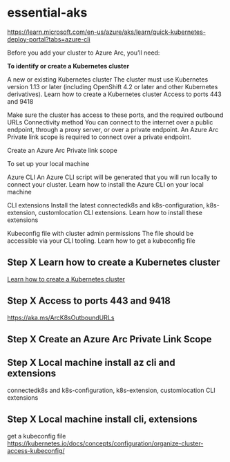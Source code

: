 # essential-aks

https://learn.microsoft.com/en-us/azure/aks/learn/quick-kubernetes-deploy-portal?tabs=azure-cli

Before you add your cluster to Azure Arc, you’ll need:

**To identify or create a Kubernetes cluster**

A new or existing Kubernetes cluster
The cluster must use Kubernetes version 1.13 or later (including OpenShift 4.2 or later and other Kubernetes derivatives). Learn how to create a Kubernetes cluster
Access to ports 443 and 9418

Make sure the cluster has access to these ports, and the required outbound URLs
Connectivity method
You can connect to the internet over a public endpoint, through a proxy server, or over a private endpoint. An Azure Arc Private link scope is required to connect over a private endpoint.

Create an Azure Arc Private link scope


To set up your local machine

Azure CLI
An Azure CLI script will be generated that you will run locally to connect your cluster.
Learn how to install the Azure CLI on your local machine

CLI extensions
Install the latest connectedk8s and k8s-configuration, k8s-extension, customlocation CLI extensions. Learn how to install these extensions

Kubeconfig file with cluster admin permissions
The file should be accessible via your CLI tooling. Learn how to get a kubeconfig file


## Step X Learn how to create a Kubernetes cluster

[Learn how to create a Kubernetes cluster](https://kind.sigs.k8s.io/docs/user/quick-start/#creating-a-cluster)



## Step X Access to ports 443 and 9418

https://aka.ms/ArcK8sOutboundURLs


## Step X Create an Azure Arc Private Link Scope


## Step X Local machine install az cli and extensions
connectedk8s and k8s-configuration, k8s-extension, customlocation CLI extensions


## Step X Local machine install cli, extensions

get a kubeconfig file https://kubernetes.io/docs/concepts/configuration/organize-cluster-access-kubeconfig/
